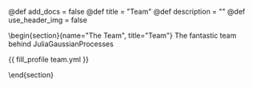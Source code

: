 @def add_docs = false
@def title = "Team"
@def description = ""
@def use_header_img = false

\begin{section}{name="The Team", title="Team"}
The fantastic team behind JuliaGaussianProcesses
  
{{ fill_profile team.yml }}

<!-- ### GSOC Students -->

<!-- {{ fill_profile gsoc.yml }} -->

\end{section}


